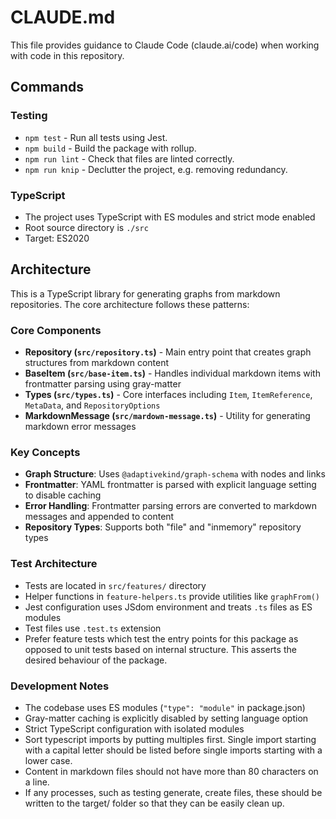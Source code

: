 # CLAUDE.md

This file provides guidance to Claude Code (claude.ai/code) when working with code in this repository.

## Commands

### Testing

- `npm test` - Run all tests using Jest.
- `npm build` - Build the package with rollup.
- `npm run lint` - Check that files are linted correctly.
- `npm run knip` - Declutter the project, e.g. removing redundancy.

### TypeScript

- The project uses TypeScript with ES modules and strict mode enabled
- Root source directory is `./src`
- Target: ES2020

## Architecture

This is a TypeScript library for generating graphs from markdown repositories.
The core architecture follows these patterns:

### Core Components

- **Repository (`src/repository.ts`)** - Main entry point that creates graph structures from markdown content
- **BaseItem (`src/base-item.ts`)** - Handles individual markdown items with frontmatter parsing using gray-matter
- **Types (`src/types.ts`)** - Core interfaces including `Item`, `ItemReference`, `MetaData`, and `RepositoryOptions`
- **MarkdownMessage (`src/mardown-message.ts`)** - Utility for generating markdown error messages

### Key Concepts

- **Graph Structure**: Uses `@adaptivekind/graph-schema` with nodes and links
- **Frontmatter**: YAML frontmatter is parsed with explicit language setting to disable caching
- **Error Handling**: Frontmatter parsing errors are converted to markdown messages and appended to content
- **Repository Types**: Supports both "file" and "inmemory" repository types

### Test Architecture

- Tests are located in `src/features/` directory
- Helper functions in `feature-helpers.ts` provide utilities like `graphFrom()`
- Jest configuration uses JSdom environment and treats `.ts` files as ES modules
- Test files use `.test.ts` extension
- Prefer feature tests which test the entry points for this package as opposed
  to unit tests based on internal structure. This asserts the desired behaviour of
  the package.

### Development Notes

- The codebase uses ES modules (`"type": "module"` in package.json)
- Gray-matter caching is explicitly disabled by setting language option
- Strict TypeScript configuration with isolated modules
- Sort typescript imports by putting multiples first. Single import starting
  with a capital letter should be listed before single imports starting with a
  lower case.
- Content in markdown files should not have more than 80 characters on a line.
- If any processes, such as testing generate, create files, these should be
  written to the target/ folder so that they can be easily clean up.

